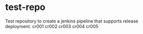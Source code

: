 # test-repo
Test repository to create a jenkins pipeline that supports release deployment.
cr001
cr002
cr003
cr004
cr005
